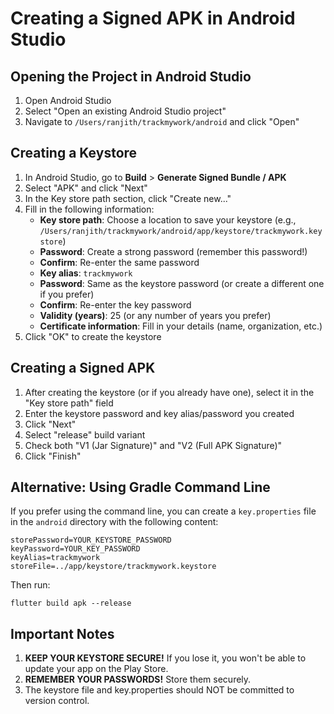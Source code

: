 # Creating a Signed APK in Android Studio

## Opening the Project in Android Studio
1. Open Android Studio
2. Select "Open an existing Android Studio project"
3. Navigate to `/Users/ranjith/trackmywork/android` and click "Open"

## Creating a Keystore
1. In Android Studio, go to **Build** > **Generate Signed Bundle / APK**
2. Select "APK" and click "Next"
3. In the Key store path section, click "Create new..."
4. Fill in the following information:
   - **Key store path**: Choose a location to save your keystore (e.g., `/Users/ranjith/trackmywork/android/app/keystore/trackmywork.keystore`)
   - **Password**: Create a strong password (remember this password!)
   - **Confirm**: Re-enter the same password
   - **Key alias**: `trackmywork`
   - **Password**: Same as the keystore password (or create a different one if you prefer)
   - **Confirm**: Re-enter the key password
   - **Validity (years)**: 25 (or any number of years you prefer)
   - **Certificate information**: Fill in your details (name, organization, etc.)
5. Click "OK" to create the keystore

## Creating a Signed APK
1. After creating the keystore (or if you already have one), select it in the "Key store path" field
2. Enter the keystore password and key alias/password you created
3. Click "Next"
4. Select "release" build variant
5. Check both "V1 (Jar Signature)" and "V2 (Full APK Signature)"
6. Click "Finish"

## Alternative: Using Gradle Command Line
If you prefer using the command line, you can create a `key.properties` file in the `android` directory with the following content:

```
storePassword=YOUR_KEYSTORE_PASSWORD
keyPassword=YOUR_KEY_PASSWORD
keyAlias=trackmywork
storeFile=../app/keystore/trackmywork.keystore
```

Then run:
```
flutter build apk --release
```

## Important Notes
1. **KEEP YOUR KEYSTORE SECURE!** If you lose it, you won't be able to update your app on the Play Store.
2. **REMEMBER YOUR PASSWORDS!** Store them securely.
3. The keystore file and key.properties should NOT be committed to version control.

